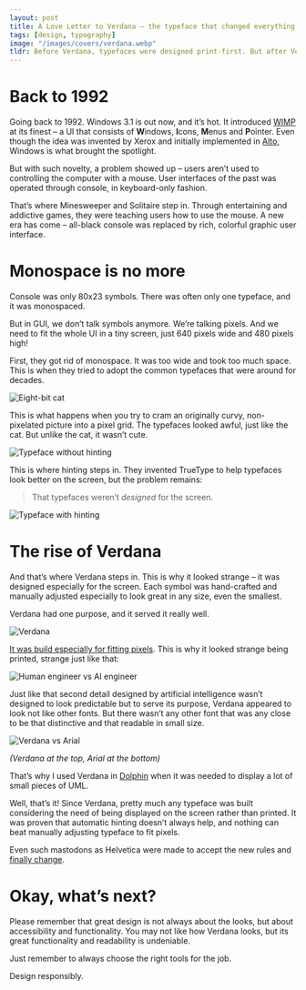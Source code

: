 ```yaml
---
layout: post
title: A Love Letter to Verdana – the typeface that changed everything
tags: [design, typography]
image: "/images/covers/verdana.webp"
tldr: Before Verdana, typefaces were designed print-first. But after Verdana, most of the typefaces are designed to look great on screen first.
---
```


# Back to 1992

Going back to 1992. Windows 3.1 is out now, and it’s hot. It introduced [WIMP](<https://en.wikipedia.org/wiki/WIMP_(computing)>) at its finest – a UI that consists of **W**indows, **I**cons, **M**enus and **P**ointer. Even though the idea was invented by Xerox and initially implemented in [Alto](https://en.wikipedia.org/wiki/Xerox_Alto), Windows is what brought the spotlight.

But with such novelty, a problem showed up – users aren’t used to controlling the computer with a mouse. User interfaces of the past was operated through console, in keyboard-only fashion.

That’s where Minesweeper and Solitaire step in. Through entertaining and addictive games, they were teaching users how to use the mouse. A new era has come – all-black console was replaced by rich, colorful graphic user interface.

# Monospace is no more

Console was only 80x23 symbols. There was often only one typeface, and it was monospaced.

But in GUI, we don’t talk symbols anymore. We’re talking pixels. And we need to fit the whole UI in a tiny screen, just 640 pixels wide and 480 pixels high!

First, they got rid of monospace. It was too wide and took too much space. This is when they tried to adopt the common typefaces that were around for decades.

![Eight-bit cat](/blog/images/content/lgw40yp.jpg)

This is what happens when you try to cram an originally curvy, non-pixelated picture into a pixel grid. The typefaces looked awful, just like the cat. But unlike the cat, it wasn’t cute.

![Typeface without hinting](/blog/images/content/KTMKIdi.jpg)

This is where hinting steps in. They invented TrueType to help typefaces look better on the screen, but the problem remains:

> That typefaces weren’t _designed_ for the screen.

![Typeface with hinting](/blog/images/content/EqxvGgI.jpg)

# The rise of Verdana

And that’s where Verdana steps in. This is why it looked strange – it was designed especially for the screen. Each symbol was hand-crafted and manually adjusted especially to look great in any size, even the smallest.

Verdana had one purpose, and it served it really well.

![Verdana](/blog/images/content/JB3Efow.jpg)

[It was build especially for fitting pixels](https://en.wikipedia.org/wiki/Verdana). This is why it looked strange being printed, strange just like that:

![Human engineer vs AI engineer](/blog/images/content/hEoOVbH.jpg)

Just like that second detail designed by artificial intelligence wasn’t designed to look predictable but to serve its purpose, Verdana appeared to look not like other fonts. But there wasn’t any other font that was any close to be that distinctive and that readable in small size.

![Verdana vs Arial](/blog/images/content/4K7TJRt.png)

_(Verdana at the top, Arial at the bottom)_

That’s why I used Verdana in [Dolphin](https://dolphin.js.org) when it was needed to display a lot of small pieces of UML.

Well, that’s it! Since Verdana, pretty much any typeface was built considering the need of being displayed on the screen rather than printed. It was proven that automatic hinting doesn’t always help, and nothing can beat manually adjusting typeface to fit pixels.

Even such mastodons as Helvetica were made to accept the new rules and [finally change](<https://en.wikipedia.org/wiki/Helvetica#Neue_Helvetica_(1983)>).

# Okay, what’s next?

Please remember that great design is not always about the looks, but about accessibility and functionality. You may not like how Verdana looks, but its great functionality and readability is undeniable.

Just remember to always choose the right tools for the job.

Design responsibly.

